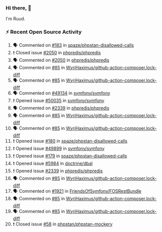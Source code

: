 ### Hi there, 👋

I'm Ruud.
 
### :zap: Recent Open Source Activity

<!--START_SECTION:activity-->
1. 🗣 Commented on [#183](https://github.com/spaze/phpstan-disallowed-calls/issues/183) in [spaze/phpstan-disallowed-calls](https://github.com/spaze/phpstan-disallowed-calls)
2. ❗️ Closed issue [#2050](https://github.com/phpredis/phpredis/issues/2050) in [phpredis/phpredis](https://github.com/phpredis/phpredis)
3. 🗣 Commented on [#2050](https://github.com/phpredis/phpredis/issues/2050) in [phpredis/phpredis](https://github.com/phpredis/phpredis)
4. 🗣 Commented on [#85](https://github.com/WyriHaximus/github-action-composer.lock-diff/issues/85) in [WyriHaximus/github-action-composer.lock-diff](https://github.com/WyriHaximus/github-action-composer.lock-diff)
5. 🗣 Commented on [#85](https://github.com/WyriHaximus/github-action-composer.lock-diff/issues/85) in [WyriHaximus/github-action-composer.lock-diff](https://github.com/WyriHaximus/github-action-composer.lock-diff)
6. 🗣 Commented on [#49134](https://github.com/symfony/symfony/issues/49134) in [symfony/symfony](https://github.com/symfony/symfony)
7. ❗️ Opened issue [#50035](https://github.com/symfony/symfony/issues/50035) in [symfony/symfony](https://github.com/symfony/symfony)
8. 🗣 Commented on [#2339](https://github.com/phpredis/phpredis/issues/2339) in [phpredis/phpredis](https://github.com/phpredis/phpredis)
9. 🗣 Commented on [#85](https://github.com/WyriHaximus/github-action-composer.lock-diff/issues/85) in [WyriHaximus/github-action-composer.lock-diff](https://github.com/WyriHaximus/github-action-composer.lock-diff)
10. 🗣 Commented on [#85](https://github.com/WyriHaximus/github-action-composer.lock-diff/issues/85) in [WyriHaximus/github-action-composer.lock-diff](https://github.com/WyriHaximus/github-action-composer.lock-diff)
11. ❗️ Opened issue [#180](https://github.com/spaze/phpstan-disallowed-calls/issues/180) in [spaze/phpstan-disallowed-calls](https://github.com/spaze/phpstan-disallowed-calls)
12. ❗️ Opened issue [#49899](https://github.com/symfony/symfony/issues/49899) in [symfony/symfony](https://github.com/symfony/symfony)
13. ❗️ Opened issue [#179](https://github.com/spaze/phpstan-disallowed-calls/issues/179) in [spaze/phpstan-disallowed-calls](https://github.com/spaze/phpstan-disallowed-calls)
14. ❗️ Opened issue [#5984](https://github.com/doctrine/dbal/issues/5984) in [doctrine/dbal](https://github.com/doctrine/dbal)
15. ❗️ Opened issue [#2339](https://github.com/phpredis/phpredis/issues/2339) in [phpredis/phpredis](https://github.com/phpredis/phpredis)
16. 🗣 Commented on [#85](https://github.com/WyriHaximus/github-action-composer.lock-diff/issues/85) in [WyriHaximus/github-action-composer.lock-diff](https://github.com/WyriHaximus/github-action-composer.lock-diff)
17. 🗣 Commented on [#1921](https://github.com/FriendsOfSymfony/FOSRestBundle/issues/1921) in [FriendsOfSymfony/FOSRestBundle](https://github.com/FriendsOfSymfony/FOSRestBundle)
18. 🗣 Commented on [#85](https://github.com/WyriHaximus/github-action-composer.lock-diff/issues/85) in [WyriHaximus/github-action-composer.lock-diff](https://github.com/WyriHaximus/github-action-composer.lock-diff)
19. 🗣 Commented on [#85](https://github.com/WyriHaximus/github-action-composer.lock-diff/issues/85) in [WyriHaximus/github-action-composer.lock-diff](https://github.com/WyriHaximus/github-action-composer.lock-diff)
20. ❗️ Closed issue [#58](https://github.com/phpstan/phpstan-mockery/issues/58) in [phpstan/phpstan-mockery](https://github.com/phpstan/phpstan-mockery)
<!--END_SECTION:activity-->
